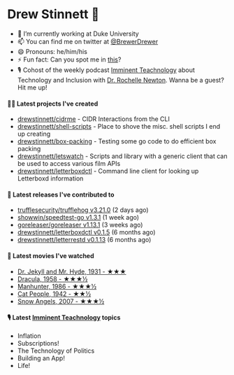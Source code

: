 
# Drew Stinnett 👋

- 🔭 I’m currently working at Duke University
- 📫 You can find me on twitter at [@BrewerDrewer](https://twitter.com/BrewerDrewer)
- 😄 Pronouns: he/him/his
- ⚡ Fun fact: Can you spot me in [this](https://www.youtube.com/watch?v=oL9WnB0qHBA)?
- 🎙 Cohost of the weekly podcast [Imminent Teachnology](https://podcast.imminentteachnology.com/) about Technology and Inclusion with [Dr. Rochelle Newton](https://www.linkedin.com/in/drrochellenewton/). Wanna be a guest? Hit me up!

#### 👨‍💻 Latest projects I've created
- [drewstinnett/cidrme](https://github.com/drewstinnett/cidrme) - CIDR Interactions from the CLI
- [drewstinnett/shell-scripts](https://github.com/drewstinnett/shell-scripts) - Place to shove the misc. shell scripts I end up creating
- [drewstinnett/box-packing](https://github.com/drewstinnett/box-packing) - Testing some go code to do efficient box packing
- [drewstinnett/letswatch](https://github.com/drewstinnett/letswatch) - Scripts and library with a generic client that can be used to access various film APIs
- [drewstinnett/letterboxdctl](https://github.com/drewstinnett/letterboxdctl) - Command line client for looking up Letterboxd information

#### 🚀 Latest releases I've contributed to
- [trufflesecurity/trufflehog v3.21.0](https://github.com/trufflesecurity/trufflehog/releases/tag/v3.21.0) (2 days ago)
- [showwin/speedtest-go v1.3.1](https://github.com/showwin/speedtest-go/releases/tag/v1.3.1) (1 week ago)
- [goreleaser/goreleaser v1.13.1](https://github.com/goreleaser/goreleaser/releases/tag/v1.13.1) (3 weeks ago)
- [drewstinnett/letterboxdctl v0.1.5](https://github.com/drewstinnett/letterboxdctl/releases/tag/v0.1.5) (6 months ago)
- [drewstinnett/letterrestd v0.1.13](https://github.com/drewstinnett/letterrestd/releases/tag/v0.1.13) (6 months ago)

#### 🍿 Latest movies I've watched
- [Dr. Jekyll and Mr. Hyde, 1931 - ★★★](https://letterboxd.com/mondodrew/film/dr-jekyll-and-mr-hyde-1931/)
- [Dracula, 1958 - ★★★½](https://letterboxd.com/mondodrew/film/dracula-1958/)
- [Manhunter, 1986 - ★★★½](https://letterboxd.com/mondodrew/film/manhunter/)
- [Cat People, 1942 - ★★½](https://letterboxd.com/mondodrew/film/cat-people/)
- [Snow Angels, 2007 - ★★★½](https://letterboxd.com/mondodrew/film/snow-angels/)

#### 🎙 Latest [Imminent Teachnology](https://podcast.imminentteachnology.com/) topics
- Inflation
- Subscriptions!
- The Technology of Politics
- Building an App!
- Life!

